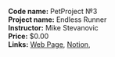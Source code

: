 **Code name:** PetProject №3  
**Project name:** Endless Runner  
**Instructor:** Mike Stevanovic  
**Price:** $0.00  
**Links:**
[Web Page](https://www.youtube.com/playlist?list=PLY9cHlxw3OgjuLmBX1rYPhRwcDfCza1_5),
[Notion](https://www.notion.so/UE4-C-Creating-a-Basic-Endless-Runner-from-Scratch-1b6ba9989d9442dab0ed0d0206bb338f),